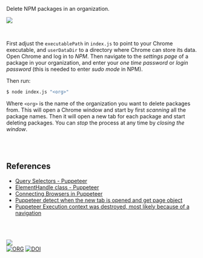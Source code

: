 Delete NPM packages in an organization.

![](https://i.imgur.com/VaudKyG.jpg)

<br>


First adjust the `executablePath` in `index.js` to point to your Chrome
executable, and `userDataDir` to a directory where Chrome can store its data.
Open Chrome and log in to *NPM*. Then navigate to the *settings page* of a package
in your organization, and enter your *one time password* or *login password* (this
is needed to enter *sudo mode* in NPM).

Then run:

```bash
$ node index.js "<org>"
```

Where `<org>` is the name of the organization you want to delete packages from.
This will open a Chrome window and start by first *scanning* all the package
names. Then it will open a new tab for each package and start deleting packages.
You can *stop* the process at any time by *closing the window*.

<br>
<br>


## References

- [Query Selectors - Puppeteer](https://pptr.dev/guides/query-selectors)
- [ElementHandle class - Puppeteer](https://pptr.dev/api/puppeteer.elementhandle)
- [Connecting Browsers in Puppeteer](https://stackoverflow.com/q/55096771/1413259)
- [Puppeteer detect when the new tab is opened and get page object](https://stackoverflow.com/q/49050003/1413259)
- [Puppeteer Execution context was destroyed, most likely because of a navigation](https://stackoverflow.com/q/55877263/1413259)

<br>
<br>


[![](https://img.youtube.com/vi/cxUWZoirTZk/maxresdefault.jpg)](https://www.youtube.com/watch?v=cxUWZoirTZk)<br>
[![ORG](https://img.shields.io/badge/org-javascriptf-green?logo=Org)](https://javascriptf.github.io)
[![DOI](https://zenodo.org/badge/645461922.svg)](https://zenodo.org/badge/latestdoi/645461922)
